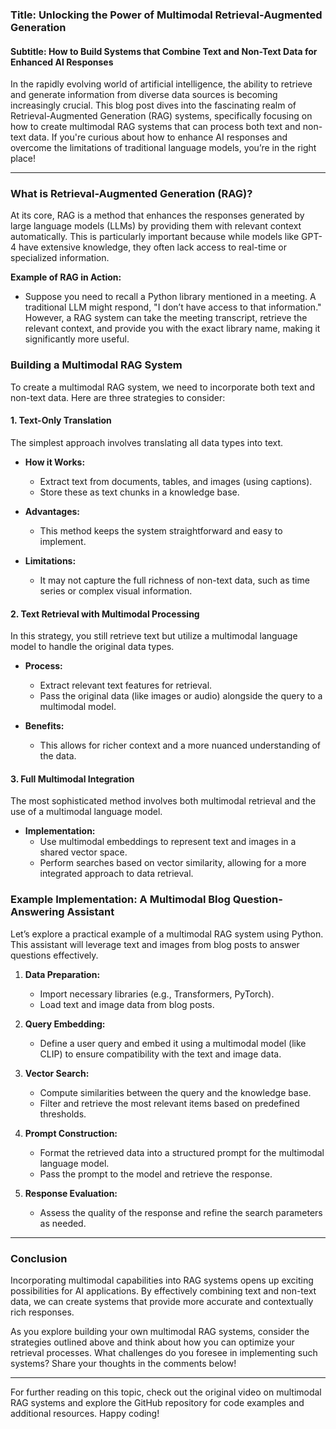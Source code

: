 ### Title: Unlocking the Power of Multimodal Retrieval-Augmented Generation
#### Subtitle: How to Build Systems that Combine Text and Non-Text Data for Enhanced AI Responses

In the rapidly evolving world of artificial intelligence, the ability to retrieve and generate information from diverse data sources is becoming increasingly crucial. This blog post dives into the fascinating realm of Retrieval-Augmented Generation (RAG) systems, specifically focusing on how to create multimodal RAG systems that can process both text and non-text data. If you're curious about how to enhance AI responses and overcome the limitations of traditional language models, you’re in the right place!

* * *

### What is Retrieval-Augmented Generation (RAG)?

At its core, RAG is a method that enhances the responses generated by large language models (LLMs) by providing them with relevant context automatically. This is particularly important because while models like GPT-4 have extensive knowledge, they often lack access to real-time or specialized information. 

**Example of RAG in Action:**
- Suppose you need to recall a Python library mentioned in a meeting. A traditional LLM might respond, "I don’t have access to that information." However, a RAG system can take the meeting transcript, retrieve the relevant context, and provide you with the exact library name, making it significantly more useful.

### Building a Multimodal RAG System

To create a multimodal RAG system, we need to incorporate both text and non-text data. Here are three strategies to consider:

#### 1. Text-Only Translation
The simplest approach involves translating all data types into text. 

- **How it Works:**
  - Extract text from documents, tables, and images (using captions).
  - Store these as text chunks in a knowledge base.
  
- **Advantages:**
  - This method keeps the system straightforward and easy to implement.
  
- **Limitations:**
  - It may not capture the full richness of non-text data, such as time series or complex visual information.

#### 2. Text Retrieval with Multimodal Processing
In this strategy, you still retrieve text but utilize a multimodal language model to handle the original data types.

- **Process:**
  - Extract relevant text features for retrieval.
  - Pass the original data (like images or audio) alongside the query to a multimodal model.
  
- **Benefits:**
  - This allows for richer context and a more nuanced understanding of the data.

#### 3. Full Multimodal Integration
The most sophisticated method involves both multimodal retrieval and the use of a multimodal language model.

- **Implementation:**
  - Use multimodal embeddings to represent text and images in a shared vector space.
  - Perform searches based on vector similarity, allowing for a more integrated approach to data retrieval.

### Example Implementation: A Multimodal Blog Question-Answering Assistant

Let’s explore a practical example of a multimodal RAG system using Python. This assistant will leverage text and images from blog posts to answer questions effectively.

1. **Data Preparation:**
   - Import necessary libraries (e.g., Transformers, PyTorch).
   - Load text and image data from blog posts.

2. **Query Embedding:**
   - Define a user query and embed it using a multimodal model (like CLIP) to ensure compatibility with the text and image data.

3. **Vector Search:**
   - Compute similarities between the query and the knowledge base.
   - Filter and retrieve the most relevant items based on predefined thresholds.

4. **Prompt Construction:**
   - Format the retrieved data into a structured prompt for the multimodal language model.
   - Pass the prompt to the model and retrieve the response.

5. **Response Evaluation:**
   - Assess the quality of the response and refine the search parameters as needed.

* * *

### Conclusion

Incorporating multimodal capabilities into RAG systems opens up exciting possibilities for AI applications. By effectively combining text and non-text data, we can create systems that provide more accurate and contextually rich responses. 

As you explore building your own multimodal RAG systems, consider the strategies outlined above and think about how you can optimize your retrieval processes. What challenges do you foresee in implementing such systems? Share your thoughts in the comments below!

* * *

For further reading on this topic, check out the original video on multimodal RAG systems and explore the GitHub repository for code examples and additional resources. Happy coding!